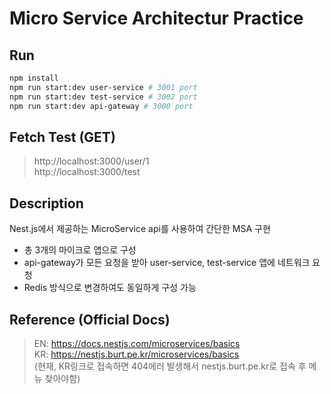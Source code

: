 # Micro Service Architectur Practice

## Run

```bash
npm install
npm run start:dev user-service # 3001 port
npm run start:dev test-service # 3002 port
npm run start:dev api-gateway # 3000 port
```

## Fetch Test (GET)

> http://localhost:3000/user/1 <br />
> http://localhost:3000/test

## Description

Nest.js에서 제공하는 MicroService api를 사용하여 간단한 MSA 구현

- 총 3개의 마이크로 앱으로 구성
- api-gateway가 모든 요청을 받아 user-service, test-service 앱에 네트워크 요청
- Redis 방식으로 변경하여도 동일하게 구성 가능

## Reference (Official Docs)

> EN: https://docs.nestjs.com/microservices/basics <br />
> KR: https://nestjs.burt.pe.kr/microservices/basics <br />
> (현재, KR링크로 접속하면 404에러 발생해서 nestjs.burt.pe.kr로 접속 후 메뉴 찾아야함)
